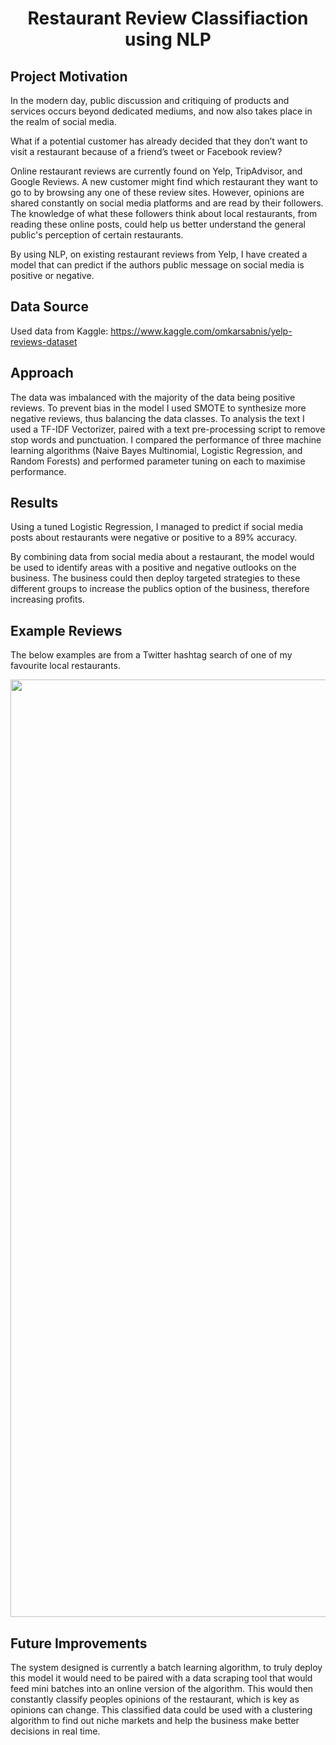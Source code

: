 <h1 align='center'> Restaurant Review Classifiaction using NLP </h1>

## Project Motivation

In the modern day, public discussion and critiquing of products and services occurs beyond dedicated mediums, and now also takes place in the realm of social media.

What if a potential customer has already decided that they don’t want to visit a restaurant because of a friend’s tweet or Facebook review? 

Online restaurant reviews are currently found on Yelp, TripAdvisor, and Google Reviews. A new customer might find which restaurant they want to go to by browsing any one of these review sites. However, opinions are shared constantly on social media platforms and are read by their followers. The knowledge of what these followers think about local restaurants, from reading these online posts, could help us better understand the general public's perception of certain restaurants.

By using NLP, on existing restaurant reviews from Yelp, I have created a model that can predict if the authors public message on social media is positive or negative.

## Data Source

Used data from Kaggle: https://www.kaggle.com/omkarsabnis/yelp-reviews-dataset

## Approach

The data was imbalanced with the majority of the data being positive reviews. To prevent bias in the model I used SMOTE to synthesize more negative reviews, thus balancing the data classes. To analysis the text I used a TF-IDF Vectorizer, paired with a text pre-processing script to remove stop words and punctuation. I compared the performance of three machine learning algorithms (Naive Bayes Multinomial, Logistic Regression, and Random Forests) and performed parameter tuning on each to maximise performance.

## Results

Using a tuned Logistic Regression, I managed to predict if social media posts about restaurants were negative or positive to a 89% accuracy.

By combining data from social media about a restaurant, the model would be used to identify areas with a positive and negative outlooks on the business. The business could then deploy targeted strategies to these different groups to increase the publics option of the business, therefore increasing profits.

## Example Reviews

The below examples are from a Twitter hashtag search of one of my favourite local restaurants. 

<p align="center">
  <img src="https://github.com/RamonJWS/Yelp_Review_NLP/blob/master/examples.PNG" width=1500>
</p>

## Future Improvements

The system designed is currently a batch learning algorithm, to truly deploy this model it would need to be paired with a data scraping tool that would feed mini batches into an online version of the algorithm. This would then constantly classify peoples opinions of the restaurant, which is key as opinions can change. This classified data could be used with a clustering algorithm to find out niche markets and help the business make better decisions in real time.
